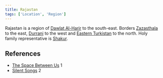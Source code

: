 ```yaml
---
title: Rajastan
tags: ['Location', 'Region']
---
```

Rajastan is a region of [Dawlat Al-Harir](/_wiki/dawlat-al-harir.md) to the south-east. Borders [Zazasthala](/_wiki/zazasthala.md) to the east, [Durrani](/_wiki/durrani.md) to the west and [Eastern Turkistan](/_wiki/eastern-turkistan.md) to the north. Holy family representative is [Shakur](/_wiki/shakur.md).

## References
- [The Space Between Us](/_wiki/the-space-between-us.md) 1
- [Silent Songs](/_wiki/silent-songs.md) 2
